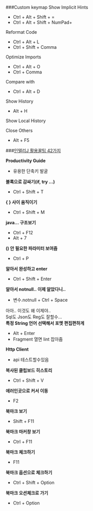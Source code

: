 ###Custom keymap
Show Implicit Hints  

 - Ctrl + Alt + Shift + =  
 - Ctrl + Alt + Shift + NumPad+

Reformat Code

- Ctrl + Alt + L
- Ctrl + Shift + Comma

Optimize Imports

- Ctrl + Alt + O
- Ctrl + Comma

Compare with

- Ctrl + Alt + D

Show History

- Alt + H

Show Local History

Close Others

- Alt + F5


###[인텔리J 활용꿀팁 42가지](http://www.kwangsiklee.com/2016/12/%EC%9D%B8%ED%85%94%EB%A6%ACj-%ED%99%9C%EC%9A%A9%EA%BF%80%ED%8C%81-42%EA%B0%80%EC%A7%80/)

**Productivity Guide**  
 - 유용한 단축키 발굴

**블록으로 감싸기(if, try ...)**  
 - Ctrl + Shift + T

**{ } 사이 움직이기**  
 - Ctrl + Shift + M

**java... 구조보기**  
 - Ctrl + F12  
 - Alt + 7  

**() 안 필요한 파라미터 보여줌**  
 - Ctrl + P

**알아서 완성하고 enter**  
 - Ctrl + Shift + Enter

**알아서 notnull.. 이제 알았다니..**  
 - 변수.notnull + Ctrl + Space

아아.. 이것도 왜 이제야..  
Sql도 Json도 Reg도 잘할수...  
**특정 String 언어 선택해서 포멧 편집편하게**  
 - Alt + Enter  
 - Fragment 열면 lint 잡아줌
  
**Http Client**  
 - api 테스트할수있음


**복사된 클립보드 히스토리**  
 - Ctrl + Shift + V

**에러인곳으로 커서 이동**  
 - F2

**북마크 보기**  
 - Shift + F11

**북마크 마커창 보기**  
 - Ctrl + F11

**북마크 체크하기**  
 - F11

**북마크 옵션으로 체크하기**  
 - Ctrl + Shift + Option

**북마크 오션체크로 가기**  
 - Ctrl + Option